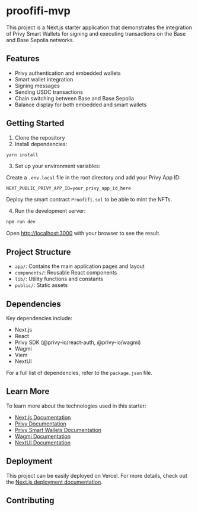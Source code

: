 # proofifi-mvp

This project is a Next.js starter application that demonstrates the integration of Privy Smart Wallets for signing and executing transactions on the Base and Base Sepolia networks.

## Features

- Privy authentication and embedded wallets
- Smart wallet integration
- Signing messages
- Sending USDC transactions
- Chain switching between Base and Base Sepolia
- Balance display for both embedded and smart wallets

## Getting Started

1. Clone the repository
2. Install dependencies:

```bash
yarn install
```

3. Set up your environment variables:

Create a `.env.local` file in the root directory and add your Privy App ID:

```
NEXT_PUBLIC_PRIVY_APP_ID=your_privy_app_id_here
```

Deploy the smart contract `Proofifi.sol` to be able to mint the NFTs.

4. Run the development server:

```bash
npm run dev
```

Open [http://localhost:3000](http://localhost:3000) with your browser to see the result.

## Project Structure

- `app/`: Contains the main application pages and layout
- `components/`: Reusable React components
- `lib/`: Utility functions and constants
- `public/`: Static assets

## Dependencies

Key dependencies include:

- Next.js
- React
- Privy SDK (@privy-io/react-auth, @privy-io/wagmi)
- Wagmi
- Viem
- NextUI

For a full list of dependencies, refer to the `package.json` file.

## Learn More

To learn more about the technologies used in this starter:

- [Next.js Documentation](https://nextjs.org/docs)
- [Privy Documentation](https://docs.privy.io/)
- [Privy Smart Wallets Documentation](https://docs.privy.io/guide/react/wallets/smart-wallets/)
- [Wagmi Documentation](https://wagmi.sh/)
- [NextUI Documentation](https://nextui.org/)

## Deployment

This project can be easily deployed on Vercel. For more details, check out the [Next.js deployment documentation](https://nextjs.org/docs/deployment).

## Contributing
